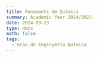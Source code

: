 ```yaml
---
title: Fonaments de Química
summary: Academic Year 2024/2025
date: 2024-09-23
type: docs
math: false
tags:
  - Grau de Enginyeria Química
---
```

